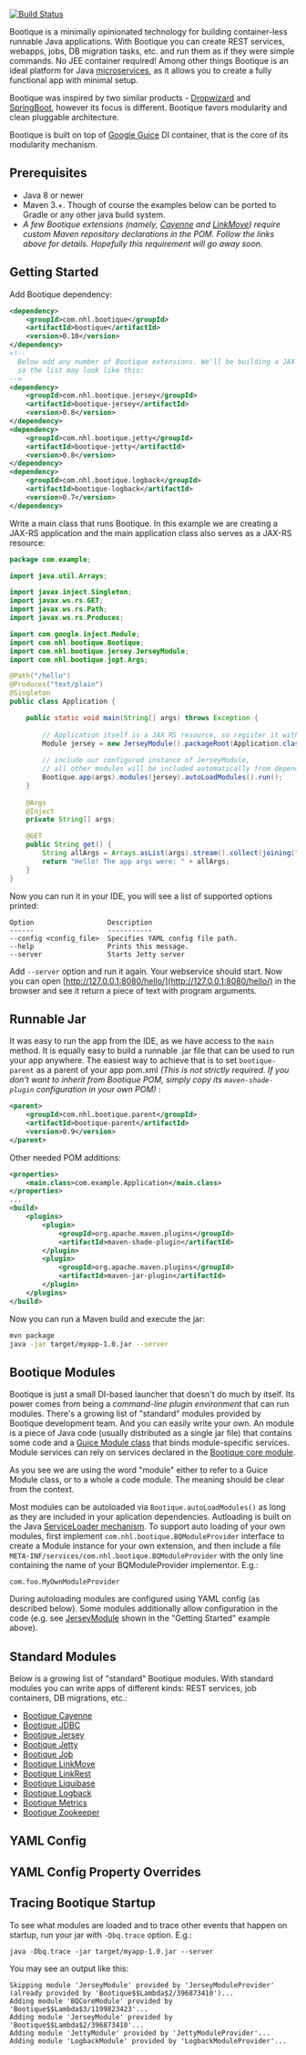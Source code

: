 [![Build Status](https://travis-ci.org/nhl/bootique.svg)](https://travis-ci.org/nhl/bootique)

Bootique is a minimally opinionated technology for building container-less runnable Java applications. With Bootique you can create REST services, webapps, jobs, DB migration tasks, etc. and run them as if they were simple commands. No JEE container required! Among other things Bootique is an ideal platform for Java [microservices](http://martinfowler.com/articles/microservices.html), as it allows you to create a fully functional app with minimal setup.

Bootique was inspired by two similar products - [Dropwizard](http://www.dropwizard.io) and [SpringBoot](http://projects.spring.io/spring-boot/), however its focus is different. Bootique favors modularity and clean pluggable architecture.

Bootique is built on top of [Google Guice](https://github.com/google/guice) DI container, that is the core of its modularity mechanism.

## Prerequisites

* Java 8 or newer
* Maven 3.+. Though of course the examples below can be ported to Gradle or any other java build system.
* _A few Bootique extensions (namely, [Cayenne](https://github.com/nhl/bootique-cayenne) and [LinkMove](https://github.com/nhl/bootique-linkmove)) require custom Maven repository declarations in the POM. Follow the links above for details. Hopefully this requirement will go away soon._

## Getting Started

Add Bootique dependency:

```XML
<dependency>
	<groupId>com.nhl.bootique</groupId>
	<artifactId>bootique</artifactId>
	<version>0.10</version>
</dependency>
<!-- 
  Below add any number of Bootique extensions. We'll be building a JAX-RS webservice here, 
  so the list may look like this:
-->
<dependency>
	<groupId>com.nhl.bootique.jersey</groupId>
	<artifactId>bootique-jersey</artifactId>
	<version>0.8</version>
</dependency>
<dependency>
	<groupId>com.nhl.bootique.jetty</groupId>
	<artifactId>bootique-jetty</artifactId>
	<version>0.8</version>
</dependency>
<dependency>
	<groupId>com.nhl.bootique.logback</groupId>
	<artifactId>bootique-logback</artifactId>
	<version>0.7</version>
</dependency>
```
Write a main class that runs Bootique. In this example we are creating a JAX-RS application and the main application class also serves as a JAX-RS resource:

```Java
package com.example;

import java.util.Arrays;

import javax.inject.Singleton;
import javax.ws.rs.GET;
import javax.ws.rs.Path;
import javax.ws.rs.Produces;

import com.google.inject.Module;
import com.nhl.bootique.Bootique;
import com.nhl.bootique.jersey.JerseyModule;
import com.nhl.bootique.jopt.Args;

@Path("/hello")
@Produces("text/plain")
@Singleton
public class Application {

	public static void main(String[] args) throws Exception {
	
		// Application itself is a JAX RS resource, so register it with Jersey
		Module jersey = new JerseyModule().packageRoot(Application.class);
		
		// include our configured instance of JerseyModule, 
		// all other modules will be included automatically from dependencies
		Bootique.app(args).modules(jersey).autoLoadModules().run();
	}
	
	@Args
	@Inject
	private String[] args;

	@GET
	public String get() {
		String allArgs = Arrays.asList(args).stream().collect(joining(" "));
		return "Hello! The app args were: " + allArgs;
	}
}
```

Now you can run it in your IDE, you will see a list of supported options printed:

```
Option                  Description                     
------                  -----------                     
--config <config_file>  Specifies YAML config file path.
--help                  Prints this message.            
--server                Starts Jetty server             
```

Add ```--server``` option and run it again. Your webservice should start. Now you can open [http://127.0.0.1:8080/hello/](http://127.0.0.1:8080/hello/) in the browser and see it return a piece of text with program arguments.

## Runnable Jar

It was easy to run the app from the IDE, as we have access to the ```main``` method. It is equally easy to build a runnable .jar file that can be used to run your app anywhere. The easiest way to achieve that is to set ```bootique-parent``` as a parent of your app  pom.xml *(This is not strictly required. If you don't want to inherit from Bootique POM, simply copy its ```maven-shade-plugin``` configuration in your own POM)* :

```XML
<parent>
	<groupId>com.nhl.bootique.parent</groupId>
	<artifactId>bootique-parent</artifactId>
	<version>0.9</version>
</parent>
```
Other needed POM additions:
```XML
<properties>
	<main.class>com.example.Application</main.class>
</properties>
...
<build>
	<plugins>
		<plugin>
			<groupId>org.apache.maven.plugins</groupId>
			<artifactId>maven-shade-plugin</artifactId>
		</plugin>
		<plugin>
			<groupId>org.apache.maven.plugins</groupId>
			<artifactId>maven-jar-plugin</artifactId>
		</plugin>
	</plugins>
</build>
```
Now you can run a Maven build and execute the jar:
```sh
mvn package
java -jar target/myapp-1.0.jar --server
```

## Bootique Modules

Bootique is just a small DI-based launcher that doesn't do much by itself. Its power comes from being a *command-line plugin environment* that can run modules. There's a growing list of "standard" modules provided by Bootique development team. And you can easily write your own. An module is a piece of Java code (usually distributed as a single jar file) that contains some code and a [Guice Module class](https://google.github.io/guice/api-docs/latest/javadoc/index.html?com/google/inject/Module.html) that binds module-specific services. Module services can rely on services declared in the [Bootique core module](https://github.com/nhl/bootique/blob/master/src/main/java/com/nhl/bootique/BQCoreModule.java). 

As you see we are using the word "module" either to refer to a Guice Module class, or to a whole a code module. The meaning should be clear from the context.

Most modules can be autoloaded via ```Bootique.autoLoadModules()``` as long as they are included in your aplication dependencies. Autloading is built on the Java [ServiceLoader mechanism](https://docs.oracle.com/javase/8/docs/api/java/util/ServiceLoader.html). To support auto loading of your own modules, first implement ```com.nhl.bootique.BQModuleProvider``` interface to create a Module instance for your own extension, and then include a file ```META-INF/services/com.nhl.bootique.BQModuleProvider``` with the only line containing the name of your BQModuleProvider implementor. E.g.:

```
com.foo.MyOwnModuleProvider
```
During autoloading modules are configured using YAML config (as described below). Some modules additionally allow configuration in the code (e.g. see [JerseyModule](https://github.com/nhl/bootique-jersey/blob/master/src/main/java/com/nhl/bootique/jersey/JerseyModule.java) shown in the "Getting Started" example above).

## Standard Modules

Below is a growing list of "standard" Bootique modules. With standard modules you can write apps of different kinds: REST services, job containers, DB migrations, etc.:

* [Bootique Cayenne](https://github.com/nhl/bootique-cayenne)
* [Bootique JDBC](https://github.com/nhl/bootique-jdbc)
* [Bootique Jersey](https://github.com/nhl/bootique-jersey)
* [Bootique Jetty](https://github.com/nhl/bootique-jetty)
* [Bootique Job](https://github.com/nhl/bootique-job)
* [Bootique LinkMove](https://github.com/nhl/bootique-linkmove)
* [Bootique LinkRest](https://github.com/nhl/bootique-linkrest)
* [Bootique Liquibase](https://github.com/nhl/bootique-liquibase)
* [Bootique Logback](https://github.com/nhl/bootique-logback)
* [Bootique Metrics](https://github.com/nhl/bootique-metrics)
* [Bootique Zookeeper](https://github.com/nhl/bootique-zookeeper)

## YAML Config



## YAML Config Property Overrides

## Tracing Bootique Startup

To see what modules are loaded and to trace other events that happen on startup, run your jar with ```-Dbq.trace``` option. E.g.:

```
java -Dbq.trace -jar target/myapp-1.0.jar --server 
```
You may see an output like this:
```
Skipping module 'JerseyModule' provided by 'JerseyModuleProvider' (already provided by 'Bootique$$Lambda$2/396873410')...
Adding module 'BQCoreModule' provided by 'Bootique$$Lambda$3/1199823423'...
Adding module 'JerseyModule' provided by 'Bootique$$Lambda$2/396873410'...
Adding module 'JettyModule' provided by 'JettyModuleProvider'...
Adding module 'LogbackModule' provided by 'LogbackModuleProvider'...
```
